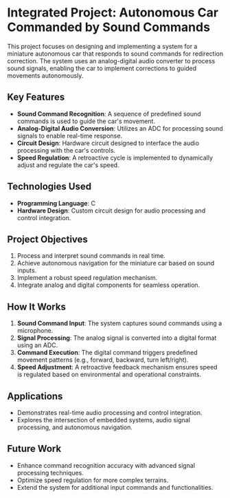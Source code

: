 # Integrated Project: Autonomous Car Commanded by Sound Commands

This project focuses on designing and implementing a system for a miniature autonomous car that responds to sound commands for redirection correction. The system uses an analog-digital audio converter to process sound signals, enabling the car to implement corrections to guided movements autonomously.

## Key Features
- **Sound Command Recognition**: A sequence of predefined sound commands is used to guide the car's movement.
- **Analog-Digital Audio Conversion**: Utilizes an ADC for processing sound signals to enable real-time response.
- **Circuit Design**: Hardware circuit designed to interface the audio processing with the car's controls.
- **Speed Regulation**: A retroactive cycle is implemented to dynamically adjust and regulate the car's speed.

## Technologies Used
- **Programming Language**: C
- **Hardware Design**: Custom circuit design for audio processing and control integration.

## Project Objectives
1. Process and interpret sound commands in real time.
2. Achieve autonomous navigation for the miniature car based on sound inputs.
3. Implement a robust speed regulation mechanism.
4. Integrate analog and digital components for seamless operation.

## How It Works
1. **Sound Command Input**: The system captures sound commands using a microphone.
2. **Signal Processing**: The analog signal is converted into a digital format using an ADC.
3. **Command Execution**: The digital command triggers predefined movement patterns (e.g., forward, backward, turn left/right).
4. **Speed Adjustment**: A retroactive feedback mechanism ensures speed is regulated based on environmental and operational constraints.

## Applications
- Demonstrates real-time audio processing and control integration.
- Explores the intersection of embedded systems, audio signal processing, and autonomous navigation.

## Future Work
- Enhance command recognition accuracy with advanced signal processing techniques.
- Optimize speed regulation for more complex terrains.
- Extend the system for additional input commands and functionalities.
